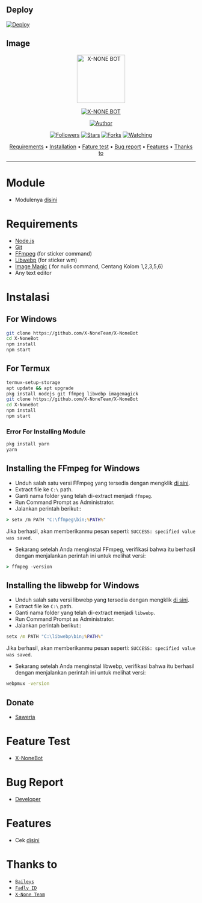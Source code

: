 ## Deploy
[![Deploy](https://www.herokucdn.com/deploy/button.svg)](https://heroku.com/deploy?template=https://github.com/dryzxz25/Bot-clone)

## Image
<p align="center">
<img src="https://telegra.ph/file/91e1c3af213527b277eb8.jpg" alt="X-NONE BOT" width="128" height="128"/>
</p>
<p align="center">
<a href="#"><img title="X-NONE BOT" src="https://img.shields.io/badge/X-NONE BOT-green?colorA=%23ff0000&colorB=%23017e40&style=for-the-badge"></a>
</p>
<p align="center">
<a href="https://github.com/xdlyy404"><img title="Author" src="https://img.shields.io/badge/Author-Fadly ID-red.svg?style=for-the-badge&logo=github"></a>
</p>
<p align="center">
<a href="https://github.com/xdlyy404/followers"><img title="Followers" src="https://img.shields.io/github/followers/xdlyy404?color=blue&style=flat-square"></a>
<a href="https://github.com/X-NoneTeam/megumikato2/stargazers/"><img title="Stars" src="https://img.shields.io/github/stars/xdlyy404/X-NoneBot?color=red&style=flat-square"></a>
<a href="https://github.com/X-NoneTeam/megumikato2/network/members"><img title="Forks" src="https://img.shields.io/github/forks/xdlyy404/X-NoneBot?color=red&style=flat-square"></a>
<a href="https://github.com/X-NoneTeam/megumikato2/watchers"><img title="Watching" src="https://img.shields.io/github/watchers/xdlyy404/X-NoneBot?label=Watchers&color=blue&style=flat-square"></a>
</p>

<p align="center">
  <a href="https://github.com/X-NoneTeam/X-NoneBot#requirements">Requirements</a> •
  <a href="https://github.com/X-NoneTeam/X-NoneBot#instalasi">Installation</a> •
  <a href="https://github.com/X-NoneTeam/X-NoneBot#feature-test">Fature test</a> •
  <a href="https://github.com/X-NoneTeam/X-NoneBot#bug-report">Bug report</a> •
  <a href="https://github.com/X-NoneTeam/X-NoneBot#features">Features</a> •
  <a href="https://github.com/X-NoneTeam/X-NoneBot#thanks-to">Thanks to</a>
</p>
</div>


---


# Module
- Modulenya [disini](https://github.com/xdlyy404/node_modules)

# Requirements
* [Node.js](https://nodejs.org/en/)
* [Git](https://git-scm.com/downloads)
* [FFmpeg](https://github.com/BtbN/FFmpeg-Builds/releases/download/autobuild-2020-12-08-13-03/ffmpeg-n4.3.1-26-gca55240b8c-win64-gpl-4.3.zip) (for sticker command)
* [Libwebp](https://developers.google.com/speed/webp/download) (for sticker wm)
* [Image Magic](https://imagemagick.org/script/download.php) ( for nulis command, Centang Kolom 1,2,3,5,6)
* Any text editor

# Instalasi
## For Windows
```bash
git clone https://github.com/X-NoneTeam/X-NoneBot
cd X-NoneBot
npm install
npm start
```
## For Termux
```bash
termux-setup-storage
apt update && apt upgrade
pkg install nodejs git ffmpeg libwebp imagemagick
git clone https://github.com/X-NoneTeam/X-NoneBot
cd X-NoneBot
npm install
npm start
```

### Error For Installing Module
```bash
pkg install yarn
yarn
```

## Installing the FFmpeg for Windows
* Unduh salah satu versi FFmpeg yang tersedia dengan mengklik [di sini](https://www.gyan.dev/ffmpeg/builds/).
* Extract file ke `C:\` path.
* Ganti nama folder yang telah di-extract menjadi `ffmpeg`.
* Run Command Prompt as Administrator.
* Jalankan perintah berikut::
```cmd
> setx /m PATH "C:\ffmpeg\bin;%PATH%"
```
Jika berhasil, akan memberikanmu pesan seperti: `SUCCESS: specified value was saved`.
* Sekarang setelah Anda menginstal FFmpeg, verifikasi bahwa itu berhasil dengan menjalankan perintah ini untuk melihat versi:
```cmd
> ffmpeg -version
```


## Installing the libwebp for Windows
* Unduh salah satu versi libwebp yang tersedia dengan mengklik [di sini](https://developers.google.com/speed/webp/download).
* Extract file ke `C:\` path.
* Ganti nama folder yang telah di-extract menjadi `libwebp`.
* Run Command Prompt as Administrator.
* Jalankan perintah berikut::
```cmd
setx /m PATH "C:\libwebp\bin;%PATH%"
```
Jika berhasil, akan memberikanmu pesan seperti: `SUCCESS: specified value was saved`.
* Sekarang setelah Anda menginstal libwebp, verifikasi bahwa itu berhasil dengan menjalankan perintah ini untuk melihat versi:
```cmd
webpmux -version
```

## Donate
- [Saweria](https://saweria.co/fadlyid)

# Feature Test
- [X-NoneBot](https://wa.me/6285867933269)

# Bug Report
- [Developer](https://wa.me/62895379169488)

# Features
- Cek [disini](https://github.com/X-NoneTeam/X-NoneBot/blob/main/message/help.js)

# Thanks to
* [`Baileys`](https://github.com/adiwajshing/Baileys)
* [`Fadly ID`](https://github.com/xdlyy404)
* [`X-None Team`](https://github.com/X-NoneTeam)
